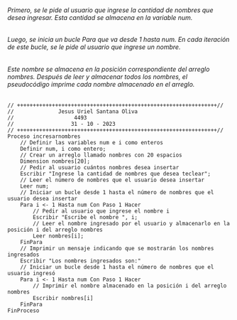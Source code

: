 
###### Primero, se le pide al usuario que ingrese la cantidad de nombres que desea ingresar. Esta cantidad se almacena en la variable num.
###### Luego, se inicia un bucle Para que va desde 1 hasta num. En cada iteración de este bucle, se le pide al usuario que ingrese un nombre. 
###### Este nombre se almacena en la posición correspondiente del arreglo nombres. Después de leer y almacenar todos los nombres, el pseudocódigo imprime cada nombre almacenado en el arreglo.


```
// +++++++++++++++++++++++++++++++++++++++++++++++++++++++++++++++//
// 				Jesus Uriel Santana Oliva
//					 4493
// 					31 - 10 - 2023
// +++++++++++++++++++++++++++++++++++++++++++++++++++++++++++++++// 
Proceso incresarnombres
	// Definir las variables num e i como enteros
	Definir num, i como entero;
	// Crear un arreglo llamado nombres con 20 espacios
	Dimension nombres[20];
	// Pedir al usuario cuántos nombres desea insertar
	Escribir "Ingrese la cantidad de nombres que desea teclear";
	// Leer el número de nombres que el usuario desea insertar
	Leer num;
	// Iniciar un bucle desde 1 hasta el número de nombres que el usuario desea insertar
	Para i <- 1 Hasta num Con Paso 1 Hacer
		// Pedir al usuario que ingrese el nombre i
		Escribir "Escribe el nombre ", i;
		// Leer el nombre ingresado por el usuario y almacenarlo en la posición i del arreglo nombres
		Leer nombres[i];
	FinPara
	// Imprimir un mensaje indicando que se mostrarán los nombres ingresados
	Escribir "Los nombres ingresados son:"
	// Iniciar un bucle desde 1 hasta el número de nombres que el usuario ingresó
	Para i <- 1 Hasta num Con Paso 1 Hacer
		// Imprimir el nombre almacenado en la posición i del arreglo nombres
		Escribir nombres[i]
	FinPara
FinProceso
```
